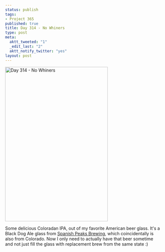 ```yaml
--- 
status: publish
tags: 
- Project 365
published: true
title: Day 314 - No Whiners
type: post
meta: 
  aktt_tweeted: "1"
  _edit_last: "2"
  aktt_notify_twitter: "yes"
layout: post
---
```

<a href="http://www.flickr.com/photos/freeed/6333965466/" title="Day 314 - No Whiners by Fred​, on Flickr"><img src="http://farm7.static.flickr.com/6104/6333965466_7b0cf199b1.jpg" width="333" height="500" alt="Day 314 - No Whiners"/></a>

Some delicious Coloradan IPA, out of my favorite American beer glass. It's a Black Dog Ale glass from <a href="http://www.blackdogales.com/">Spanish Peaks Brewing</a>, which coincidentally is also from Colorado. Now I only need to actually have that beer sometime and not just fill the glass with replacement brew from the same state :)
